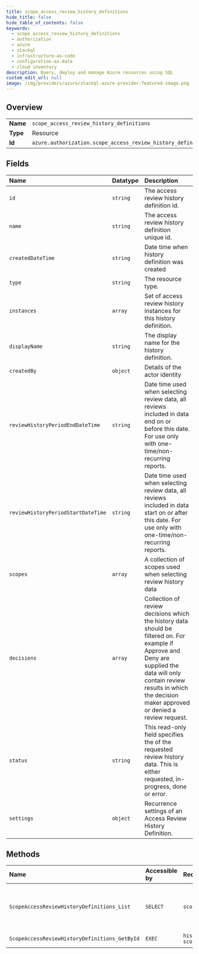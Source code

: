 ```yaml
---
title: scope_access_review_history_definitions
hide_title: false
hide_table_of_contents: false
keywords:
  - scope_access_review_history_definitions
  - authorization
  - azure    
  - stackql
  - infrastructure-as-code
  - configuration-as-data
  - cloud inventory
description: Query, deploy and manage Azure resources using SQL
custom_edit_url: null
image: /img/providers/azure/stackql-azure-provider-featured-image.png
---
```

  
    

## Overview
<table><tbody>
<tr><td><b>Name</b></td><td><code>scope_access_review_history_definitions</code></td></tr>
<tr><td><b>Type</b></td><td>Resource</td></tr>
<tr><td><b>Id</b></td><td><code>azure.authorization.scope_access_review_history_definitions</code></td></tr>
</tbody></table>

## Fields
| Name | Datatype | Description |
|:-----|:---------|:------------|
| `id` | `string` | The access review history definition id. |
| `name` | `string` | The access review history definition unique id. |
| `createdDateTime` | `string` | Date time when history definition was created |
| `type` | `string` | The resource type. |
| `instances` | `array` | Set of access review history instances for this history definition. |
| `displayName` | `string` | The display name for the history definition. |
| `createdBy` | `object` | Details of the actor identity |
| `reviewHistoryPeriodEndDateTime` | `string` | Date time used when selecting review data, all reviews included in data end on or before this date. For use only with one-time/non-recurring reports. |
| `reviewHistoryPeriodStartDateTime` | `string` | Date time used when selecting review data, all reviews included in data start on or after this date. For use only with one-time/non-recurring reports. |
| `scopes` | `array` | A collection of scopes used when selecting review history data |
| `decisions` | `array` | Collection of review decisions which the history data should be filtered on. For example if Approve and Deny are supplied the data will only contain review results in which the decision maker approved or denied a review request. |
| `status` | `string` | This read-only field specifies the of the requested review history data. This is either requested, in-progress, done or error. |
| `settings` | `object` | Recurrence settings of an Access Review History Definition. |
## Methods
| Name | Accessible by | Required Params | Description |
|:-----|:--------------|:----------------|:------------|
| `ScopeAccessReviewHistoryDefinitions_List` | `SELECT` | `scope` | Lists the accessReviewHistoryDefinitions available from this provider, definition instances are only available for 30 days after creation. |
| `ScopeAccessReviewHistoryDefinitions_GetById` | `EXEC` | `historyDefinitionId, scope` | Get access review history definition by definition Id |
